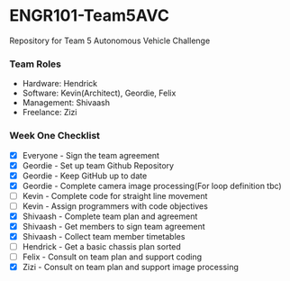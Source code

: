 # ENGR101-Team5AVC
Repository for Team 5 Autonomous Vehicle Challenge


### Team Roles
 - Hardware: Hendrick
 - Software: Kevin(Architect), Geordie, Felix
 - Management: Shivaash
 - Freelance: Zizi

### Week One Checklist
 - [x] Everyone - Sign the team agreement 
 - [x] Geordie - Set up team Github Repository
 - [x] Geordie - Keep GitHub up to date
 - [x] Geordie - Complete camera image processing(For loop definition tbc)
 - [ ] Kevin - Complete code for straight line movement
 - [ ] Kevin - Assign programmers with code objectives
 - [x] Shivaash - Complete team plan and agreement
 - [x] Shivaash - Get members to sign team agreement
 - [x] Shivaash - Collect team member timetables
 - [ ] Hendrick - Get a basic chassis plan sorted
 - [ ] Felix - Consult on team plan and support coding
 - [x] Zizi - Consult on team plan and support image processing
